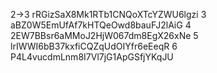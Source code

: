 2->3
rRGizSaX8Mk1RTb1CNQoXTcYZWU6lgzi
3
aBZ0W5EmUfAf7kHTQeOwd8bauFJ2lAiG
4
2EW7BBsr6aMMoJ2HjW067dm8EgX26xNe
5
lrIWWI6bB37kxfiCQZqUdOIYfr6eEeqR
6
P4L4vucdmLnm8I7Vl7jG1ApGSfjYKqJU

